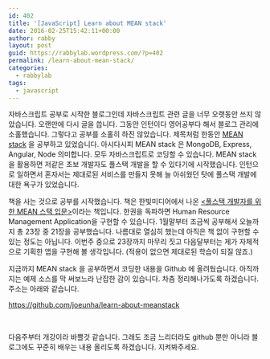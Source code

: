 ```yaml
---
id: 402
title: '[JavaScript] Learn about MEAN stack'
date: 2016-02-25T15:42:11+00:00
author: rabby
layout: post
guid: https://rabbylab.wordpress.com/?p=402
permalink: /learn-about-mean-stack/
categories:
  - rabbylab
tags:
  - javascript
---
```

자바스크립트 공부로 시작한 블로그인데 자바스크립트 관련 글을 너무 오랫동안 쓰지 않았습니다. 오랜만에 다시 글을 씁니다. 그동안 인턴이다 영어공부다 해서 블로그 관리에 소홀했습니다. 그렇다고 공부를 소홀히 하진 않았습니다. 제목처럼 한동안 <a href="http://mean.io/" target="_blank">MEAN stack</a> 을 공부하고 있었습니다. 아시다시피 MEAN stack 은 MongoDB, Express, Angular, Node 의미합니다. 모두 자바스크립트로 코딩할 수 있습니다. MEAN stack 을 활용하면 저같은 초보 개발자도 풀스택 개발을 할 수 있다기에 시작했습니다. 인턴으로 일하면서 혼자서는 제대로된 서비스를 만들지 못해 늘 아쉬웠던 탓에 풀스택 개발에 대한 욕구가 있었습니다.

책을 사는 것으로 공부를 시작했습니다. 책은 한빛미디어에서 나온 <a href="http://www.hanbit.co.kr/book/look.html?isbn=978-89-6848-218-2" target="_blank"><풀스택 개발자를 위한 MEAN 스택 입문></a>이라는 책입니다. 한권을 독파하면 Human Resource Management Application을 구현할 수 있습니다. 1월말부터 조금씩 공부해서 오늘까지 총 23장 중 21장을 공부했습니다. 나름대로 열심히 했는데 아직은 책 없이 구현할 수 있는 정도는 아닙니다. 이번주 중으로 23장까지 마무리 짓고 다음달부터는 제가 자체적으로 기획한 앱을 구현해 볼 생각입니다. (적용이 없으면 제대로된 학습이 되질 않죠.)

지금까지 MEAN stack 을 공부하면서 코딩한 내용을 Github 에 올려뒀습니다. 아직까지는 예제 소스를 막 써보느라 난잡한 감이 있습니다. 차츰 정리해나가도록 하겠습니다. 주소는 아래와 같습니다.

<a href="https://github.com/joeunha/learn-about-meanstack" target="_blank">https://github.com/joeunha/learn-about-meanstack</a>

&nbsp;

다음주부터 개강이라 바쁠것 같습니다. 그래도 조금 느리더라도 github 뿐만 아니라 블로그에도 꾸준히 배우는 내용 올리도록 하겠습니다. 지켜봐주세요.